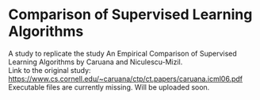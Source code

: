 # Comparison of Supervised Learning Algorithms
A study to replicate the study An Empirical Comparison of Supervised Learning Algorithms by Caruana and Niculescu-Mizil.  
Link to the original study: https://www.cs.cornell.edu/~caruana/ctp/ct.papers/caruana.icml06.pdf  
Executable files are currently missing. Will be uploaded soon.  
